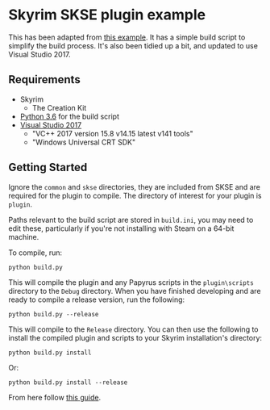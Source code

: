 # Skyrim SKSE plugin example

This has been adapted from [this example](https://github.com/xanderdunn/skaar/releases/tag/plugin3). It has a simple build script to simplify the build process. It's also been tidied up a bit, and updated to use Visual Studio 2017.


## Requirements

- Skyrim
    - The Creation Kit
- [Python 3.6](https://www.python.org/downloads/) for the build script
- [Visual Studio 2017](https://visualstudio.microsoft.com/vs/express/)
    - "VC++ 2017 version 15.8 v14.15 latest v141 tools"
    - "Windows Universal CRT SDK"


## Getting Started

Ignore the `common` and `skse` directories, they are included from SKSE and are required for the plugin to compile. The directory of interest for your plugin is `plugin`.

Paths relevant to the build script are stored in `build.ini`, you may need to edit these, particularly if you're not installing with Steam on a 64-bit machine.

To compile, run:

```
python build.py
```

This will compile the plugin and any Papyrus scripts in the `plugin\scripts` directory to the `Debug` directory. When you have finished developing and are ready to compile a release version, run the following:

```
python build.py --release
```

This will compile to the `Release` directory. You can then use the following to install the compiled plugin and scripts to your Skyrim installation's directory:

```
python build.py install
```

Or:

```
python build.py install --release
```

From here follow [this guide](https://github.com/xanderdunn/skaar/wiki/SKSE%3A-Getting-Started).
